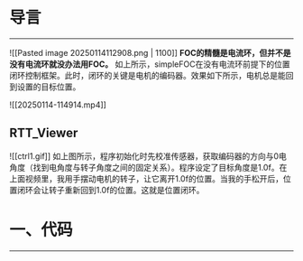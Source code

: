 # 导言
---
![[Pasted image 20250114112908.png | 1100]]
**FOC的精髓是电流环，但并不是没有电流环就没办法用FOC。** 如上所示，simpleFOC在没有电流环前提下的位置闭环控制框架。此时，闭环的关键是电机的编码器。效果如下所示，电机总是能回到设置的目标位置。

![[20250114-114914.mp4]]

## RTT_Viewer
![[ctrl1.gif]]
如上图所示，程序初始化时先校准传感器，获取编码器的方向与0电角度（找到电角度与转子角度之间的固定关系）。程序设定了目标角度是1.0f。在上面视频里，我用手摆动电机的转子，让它离开1.0f的位置。当我的手松开后，位置闭环会让转子重新回到1.0f的位置。这就是位置闭环。

# 一、代码
---




